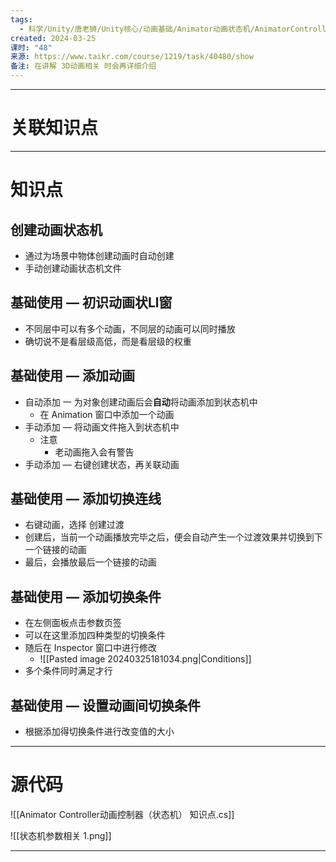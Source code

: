 ```yaml
---
tags:
  - 科学/Unity/唐老狮/Unity核心/动画基础/Animator动画状态机/AnimatorController动画控制器
created: 2024-03-25
课时: "48"
来源: https://www.taikr.com/course/1219/task/40480/show
备注: 在讲解 3D动画相关 时会再详细介绍
---
```


---
# 关联知识点



---
# 知识点

## 创建动画状态机

- 通过为场景中物体创建动画时自动创建
- 手动创建动画状态机文件
## 基础使用 — 初识动画状Ll窗

- 不同层中可以有多个动画，不同层的动画可以同时播放
- 确切说不是看层级高低，而是看层级的权重

## 基础使用 — 添加动画

- 自动添加 一 为对象创建动画后会**自动**将动画添加到状态机中
	- 在 Animation 窗口中添加一个动画
- 手动添加 — 将动画文件拖入到状态机中
	- 注意
		- 老动画拖入会有警告
- 手动添加 — 右键创建状态，再关联动画
## 基础使用 — 添加切换连线

- 右键动画，选择 创建过渡
- 创建后，当前一个动画播放完毕之后，便会自动产生一个过渡效果并切换到下一个链接的动画
- 最后，会播放最后一个链接的动画
## 基础使用 — 添加切换条件

- 在左侧面板点击参数页签
- 可以在这里添加四种类型的切换条件
- 随后在 Inspector 窗口中进行修改
	- ![[Pasted image 20240325181034.png|Conditions]]
- 多个条件同时满足才行
## 基础使用 — 设置动画间切换条件

- 根据添加得切换条件进行改变值的大小

---
# 源代码

![[Animator Controller动画控制器（状态机） 知识点.cs]]


![[状态机参数相关 1.png]]


---
